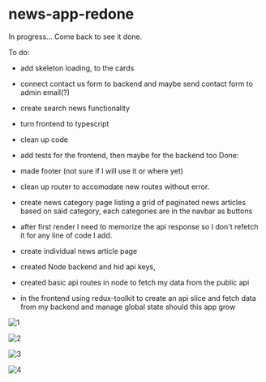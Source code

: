 # news-app-redone

In progress... Come back to see it done.

To do:

- add skeleton loading, to the cards
- connect contact us form to backend and maybe send contact form to admin email(?)
- create search news functionality
- turn frontend to typescript
- clean up code
- add tests for the frontend, then maybe for the backend too
Done:

- made footer (not sure if I will use it or where yet)
- clean up router to accomodate new routes without error.
- create news category page listing a grid of paginated news articles based on said category, each categories are in the navbar as buttons
- after first render I need to memorize the api response so I don't refetch it for any line of code I add.
- create individual news article page
- created Node backend and hid api keys,
- created basic api routes in node to fetch my data from the public api
- in the frontend using redux-toolkit to create an api slice and fetch data from my backend and manage global state should this app grow

![1](https://github.com/whatthefoobar/news-app-redone/assets/69626975/cd6f15ef-5b6c-4577-a0a8-44af90b87bc8)

![2](https://github.com/whatthefoobar/news-app-redone/assets/69626975/2b157454-51aa-4ecd-92b5-e5583222ac5d)

![3](https://github.com/whatthefoobar/news-app-redone/assets/69626975/ed490f24-7509-457a-9bae-b7b302228372)

![4](https://github.com/whatthefoobar/news-app-redone/assets/69626975/741cb064-9f0c-42b8-b4a7-bf614b09fe09)




